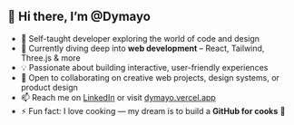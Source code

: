## 👋 Hi there, I’m @Dymayo

- 🔭 Self-taught developer exploring the world of code and design  
- 🌱 Currently diving deep into **web development** – React, Tailwind, Three.js & more  
- 💡 Passionate about building interactive, user-friendly experiences  
- 🤝 Open to collaborating on creative web projects, design systems, or product design  
- 📫 Reach me on [LinkedIn](https://www.linkedin.com/in/maram-bouhlel-44b4ab319) or visit [dymayo.vercel.app](https://dymayo.vercel.app)  
- ⚡ Fun fact: I love cooking — my dream is to build a **GitHub for cooks** 🍳


<!---
Dymayo/Dymayo is a ✨ special ✨ repository because its `README.md` (this file) appears on your GitHub profile.
You can click the Preview link to take a look at your changes.
--->
